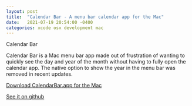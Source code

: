 ```yaml
---
layout: post
title:  "Calendar Bar - A menu bar calendar app for the Mac"
date:   2021-07-19 20:54:00 -0400
categories: xcode osx development mac
---
```


Calendar Bar

Calendar Bar is a Mac menu bar app made out of frustration of wanting to quickly see the day and year of the month without having to fully open the calendar app. The native option to show the year in the menu bar was removed in recent updates.

[Download CalendarBar.app for the Mac](https://github.com/amostodman/DSCalendarBar/blob/main/DSCalendarBar.zip) 

[See it on github](https://amostodman.github.io/DSCalendarBar)
